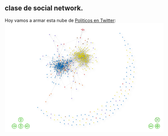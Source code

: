 ## clase de social network.

Hoy vamos a armar esta nube de [Politicos en Twitter](https://oderedes.shinyapps.io/politicosentwitter/): 
![](https://github.com/labpoliticasuba/Clases_2021/raw/main/Clase%20Social%20Network/img/img_nube.png)
